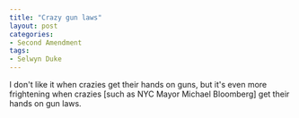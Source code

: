 ```yaml
---
title: "Crazy gun laws"
layout: post
categories:
- Second Amendment
tags:
- Selwyn Duke
---
```


I don't like it when crazies get their hands on guns, but it's even more frightening when crazies [such as NYC Mayor Michael Bloomberg] get their hands on gun laws.